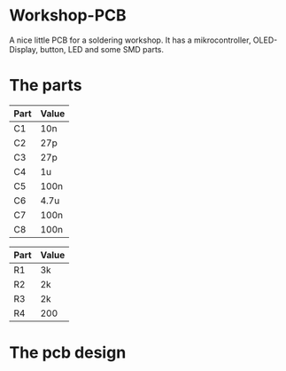 # Workshop-PCB
A nice little PCB for a soldering workshop. It has a mikrocontroller, OLED-Display, button, LED and some SMD parts.  

# The parts
| Part | Value |
|------|-------|
| C1   | 10n   |
| C2   | 27p   |
| C3   | 27p   |
| C4   | 1u    |
| C5   | 100n  |
| C6   | 4.7u  |
| C7   | 100n  |
| C8   | 100n  |  

| Part | Value |
|------|-------|
| R1   | 3k    |
| R2   | 2k    |
| R3   | 2k    |
| R4   | 200   |

# The pcb design


